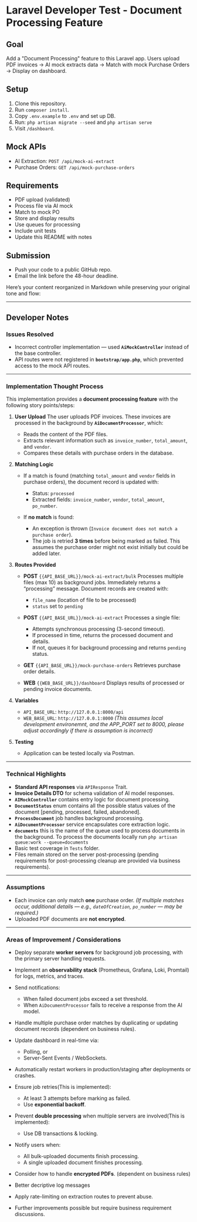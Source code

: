 # Laravel Developer Test - Document Processing Feature

## Goal

Add a "Document Processing" feature to this Laravel app.
Users upload PDF invoices → AI mock extracts data → Match with mock Purchase Orders → Display on dashboard.

## Setup

1. Clone this repository.
2. Run `composer install`.
3. Copy `.env.example` to `.env` and set up DB.
4. Run: `php artisan migrate --seed` and `php artisan serve`
5. Visit `/dashboard`.

## Mock APIs

-   AI Extraction: `POST /api/mock-ai-extract`
-   Purchase Orders: `GET /api/mock-purchase-orders`

## Requirements

-   PDF upload (validated)
-   Process file via AI mock
-   Match to mock PO
-   Store and display results
-   Use queues for processing
-   Include unit tests
-   Update this README with notes

## Submission

-   Push your code to a public GitHub repo.
-   Email the link before the 48-hour deadline.

Here’s your content reorganized in Markdown while preserving your original tone and flow:

---

## Developer Notes

### Issues Resolved

-   Incorrect controller implementation — used **`AiMockController`** instead of the base controller.
-   API routes were not registered in **`bootstrap/app.php`**, which prevented access to the mock API routes.

---

### Implementation Thought Process

This implementation provides a **document processing feature** with the following story points/steps:

1. **User Upload**
   The user uploads PDF invoices. These invoices are processed in the background by **`AiDocumentProcessor`**, which:

    - Reads the content of the PDF files.
    - Extracts relevant information such as `invoice_number`, `total_amount`, and `vendor`.
    - Compares these details with purchase orders in the database.

2. **Matching Logic**

    - If a match is found (matching `total_amount` and `vendor` fields in purchase orders), the document record is updated with:

        - Status: `processed`
        - Extracted fields: `invoice_number`, `vendor`, `total_amount`, `po_number`.

    - If **no match** is found:

        - An exception is thrown (`Invoice document does not match a purchase order`).
        - The job is retried **3 times** before being marked as failed.
          This assumes the purchase order might not exist initially but could be added later.

3. **Routes Provided**

    - **POST** `{{API_BASE_URL}}/mock-ai-extract/bulk`
      Processes multiple files (max 10) as background jobs.
      Immediately returns a “processing” message. Document records are created with:

        - `file_name` (location of file to be processed)
        - `status` set to `pending`

    - **POST** `{{API_BASE_URL}}/mock-ai-extract`
      Processes a single file:

        - Attempts synchronous processing (3-second timeout).
        - If processed in time, returns the processed document and details.
        - If not, queues it for background processing and returns `pending` status.

    - **GET** `{{API_BASE_URL}}/mock-purchase-orders`
      Retrieves purchase order details.
    - **WEB** `{{WEB_BASE_URL}}/dashboard`
      Displays results of processed or pending invoice documents.

4. **Variables**

    - `API_BASE_URL`: `http://127.0.0.1:8000/api`
    - `WEB_BASE_URL`: `http://127.0.0.1:8000`
      _(This assumes local development environemnt, and the APP_PORT set to 8000, please adjust accordingly if there is assumption is incorrect)_

5. **Testing**

    - Application can be tested locally via Postman.

---

### Technical Highlights

-   **Standard API responses** via `APIResponse` Trait.
-   **Invoice Details DTO** for schema validation of AI model responses.
-   **`AIMockController`** contains entry logic for document processing.
-   **`DocumentStatus`** enum contains all the possible status values of the document [pending, processed, failed, abandoned].
-   **`ProcessDocument`** job handles background processing.
-   **`AiDocumentProcessor`** service encapsulates core extraction logic.
-   **`documents`** this is the name of the queue used to process documents in the background. To process the documents locally run `php artisan queue:work --queue=documents`
-   Basic test coverage in `Tests` folder.
-   Files remain stored on the server post-processing (pending requirements for post-processing cleanup are provided via business requirements).

---

### Assumptions

-   Each invoice can only match **one** purchase order.
    _(If multiple matches occur, additional details — e.g., `dateOfCreation`, `po_number` — may be required.)_
-   Uploaded PDF documents are **not encrypted**.

---

### Areas of Improvement / Considerations

-   Deploy separate **worker servers** for background job processing, with the primary server handling requests.
-   Implement an **observability stack** (Prometheus, Grafana, Loki, Promtail) for logs, metrics, and traces.
-   Send notifications:

    -   When failed document jobs exceed a set threshold.
    -   When `AiDocumentProcessor` fails to receive a response from the AI model.

-   Handle multiple purchase order matches by duplicating or updating document records (dependent on business rules).
-   Update dashboard in real-time via:

    -   Polling, or
    -   Server-Sent Events / WebSockets.

-   Automatically restart workers in production/staging after deployments or crashes.
-   Ensure job retries(This is implemented):

    -   At least 3 attempts before marking as failed.
    -   Use **exponential backoff**.

-   Prevent **double processing** when multiple servers are involved(This is implemented):

    -   Use DB transactions & locking.

-   Notify users when:

    -   All bulk-uploaded documents finish processing.
    -   A single uploaded document finishes processing.

-   Consider how to handle **encrypted PDFs**. (dependent on business rules)
-   Better decriptive log messages
-   Apply rate-limiting on extraction routes to prevent abuse.
-   Further improvements possible but require business requirement discussions.

